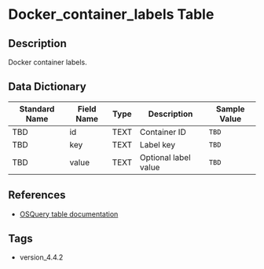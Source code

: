 # Docker_container_labels Table

## Description
Docker container labels.

## Data Dictionary
|Standard Name|Field Name|Type|Description|Sample Value|
|---|---|---|---|---|
|TBD|id|TEXT|Container ID|`TBD`|
|TBD|key|TEXT|Label key|`TBD`|
|TBD|value|TEXT|Optional label value|`TBD`|

## References
* [OSQuery table documentation](https://osquery.io/schema/current#docker_container_labels)

## Tags
* version_4.4.2